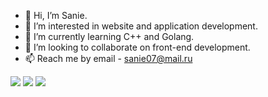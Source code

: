 - 👋 Hi, I’m Sanie.
- 👀 I’m interested in website and application development.
- 🌱 I’m currently learning C++ and Golang.
- 💞️ I’m looking to collaborate on front-end development.
- 📫 Reach me by email - sanie07@mail.ru

![](http://github-profile-summary-cards.vercel.app/api/cards/profile-details?username=yakubova6&theme=omni)
![](http://github-profile-summary-cards.vercel.app/api/cards/most-commit-language?username=yakubova6&theme=omni)
![](http://github-profile-summary-cards.vercel.app/api/cards/stats?username=yakubova6&theme=omni)
